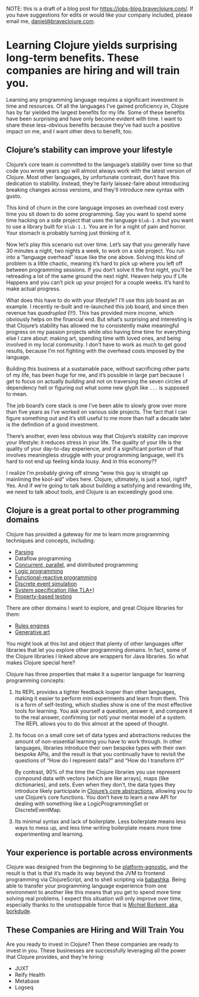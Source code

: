 NOTE: this is a draft of a blog post for https://jobs-blog.braveclojure.com/. If you have suggestions for edits or would like your company included, please email me, [daniel@braveclojure.com](mailto:daniel@braveclojure.com).

# Learning Clojure yields surprising long-term benefits. These companies are hiring and will train you.

Learning any programming language requires a significant investment in time and resources. Of all the languages I&rsquo;ve gained proficiency in, Clojure has by far yielded the largest benefits for my life. Some of these benefits have been surprising and have only become evident with time. I want to share these less-obvious benefits because they&rsquo;ve had such a positive impact on me, and I want other devs to benefit, too.


## Clojure&rsquo;s stability can improve your lifestyle

Clojure&rsquo;s core team is committed to the language&rsquo;s stability over time so that code you wrote years ago will almost always work with the latest version of Clojure. Most other languages, by unfortunate contrast, don&rsquo;t have this dedication to stability. Instead, they&rsquo;re fairly laissez-faire about introducing breaking changes across versions, and they&rsquo;ll introduce new syntax with gusto.

This kind of churn in the core language imposes an overhead cost every time you sit down to do some programming. Say you want to spend some time hacking on a side project that uses the language `blub-1.0` but you want to use a library built for `blub-1.1`. You are in for a night of pain and horror. Your stomach is probably turning just thinking of it.

Now let&rsquo;s play this scenario out over time. Let&rsquo;s say that you generally have 30 minutes a night, two nights a week, to work on a side project. You run into a &ldquo;language overhead&rdquo; issue like the one above. Solving this kind of problem is a little chaotic, meaning it&rsquo;s hard to pick up where you left off between programming sessions. If you don&rsquo;t solve it the first night, you&rsquo;ll be retreading a lot of the same ground the next night. Heaven help you if Life Happens and you can&rsquo;t pick up your project for a couple weeks. It&rsquo;s hard to make actual progress.

What does this have to do with your lifestyle? I&rsquo;ll use this job board as an example. I recently re-built and re-launched this job board, and since then revenue has *quadrupled* (!!!). This has provided more income, which obviously helps on the financial end. But what&rsquo;s surprising and interesting is that Clojure&rsquo;s stability has allowed me to consistently make meaningful progress on my passion projects while *also* having time time for everything else I care about: making art, spending time with loved ones, and being involved in my local community. I don&rsquo;t have to work as much to get good results, because I&rsquo;m not fighting with the overhead costs imposed by the language.

Building this business at a sustainable pace, without sacrificing other parts of my life, has been huge for me, and it&rsquo;s possible in large part because I get to focus on actually *building* and not on traversing the seven circles of dependency hell or figuring out what some new glyph like `...` is supposed to mean.

The job board&rsquo;s core stack is one I&rsquo;ve been able to slowly grow over more than five years as I&rsquo;ve worked on various side projects. The fact that I can figure something out and it&rsquo;s still useful to me more than half a decade later is the definition of a good investment.

There&rsquo;s another, even less obvious way that Clojure&rsquo;s stability can improve your lifestyle: it reduces stress in your life. The quality of your life is the quality of your day-to-day experience, and if a significant portion of that involves meaningless struggle with your programming language, well it&rsquo;s hard to not end up feeling kinda lousy. And in this economy??

I realize I&rsquo;m probably giving off strong &ldquo;wow this guy is straight up mainlining the kool-aid&rdquo; vibes here. Clojure, ultimately, is just a tool, right? Yes. And if we&rsquo;re going to talk about building a satisfying and rewarding life, we need to talk about tools, and Clojure is an exceedingly good one.


<a id="org52ef52d"></a>

## Clojure is a great portal to other programming domains

Clojure has provided a gateway for me to learn more programming techniques and concepts, including:

-   [Parsing](https://github.com/Engelberg/instaparse)
-   Dataflow programming
-   [Concurrent, parallel](https://www.braveclojure.com/concurrency/), and distributed programming
-   [Logic programming](https://github.com/clojure/core.logic)
-   [Functional-reactive programming](https://github.com/day8/re-frame)
-   [Discrete event simulation](https://github.com/helins/dsim.cljc)
-   [System specification (like TLA+)](https://github.com/pfeodrippe/recife)
-   [Property-based testing](https://github.com/clojure/test.check)

There are other domains I want to explore, and great Clojure libraries for them:

-   [Rules engines](https://github.com/oakes/odoyle-rules)
-   [Generative art](https://github.com/quil/quil)

You might look at this list and object that plenty of other languages offer libraries that let you explore other programming domains. In fact, some of the Clojure libraries I linked above are wrappers for Java libraries. So what makes Clojure special here?

Clojure has three properties that make it a superior language for learning programming concepts:

1.  Its REPL provides a tighter feedback looper than other languages, making it easier to perform mini experiments and learn from them. This is a form of self-testing, which studies show is one of the most effective tools for learning. You ask yourself a question, answer it, and compare it to the real answer, confirming (or not) your mental model of a system. The REPL allows you to do this almost at the speed of thought.
2.  Its focus on a small core set of data types and abstractions reduces the amount of non-essential learning you have to work through. In other languages, libraries introduce their own bespoke types with their own bespoke APIs, and the result is that you continually have to revisit the questions of &ldquo;How do I represent data?&rdquo; and &ldquo;How do I transform it?&rdquo;
    
    By contrast, 90% of the time the Clojure libraries you use represent compound data with vectors (which are like arrays), maps (like dictionaries), and sets. Even when they don&rsquo;t, the data types they introduce likely participate in [Clojure&rsquo;s core abstractions](https://www.braveclojure.com/core-functions-in-depth/), allowing you to use Clojure&rsquo;s core functions. You don&rsquo;t have to learn a new API for dealing with something like a LogicProgrammingSet or DiscreteEventMap.
3.  Its minimal syntax and lack of boilerplate. Less boilerplate means less ways to mess up, and less time writing boilerplate means more time experimenting and learning.


<a id="org0139a62"></a>

## Your experience is portable across environments

Clojure was designed from the beginning to be [platform-agnostic](https://clojure.org/about/rationale#_languages_and_platforms), and the result is that is that it&rsquo;s made its way beyond the JVM to frontend programming via ClojureScript, and to shell scripting via [babashka](https://github.com/babashka/babashka). Being able to transfer your programming language experience from one environment to another like this means that you get to spend more time solving real problems. I expect this situation will only improve over time, especially thanks to the unstoppable force that is [Michiel Borkent, aka borkdude](https://github.com/sponsors/borkdude).


<a id="org0982c5a"></a>

## These Companies are Hiring and Will Train You

Are you ready to invest in Clojure? Then these companies are ready to invest in you. These businesses are successfully leveraging all the power that Clojure provides, and they&rsquo;re hiring:

-   JUXT
-   Reify Health
-   Metabase
-   Logseq
